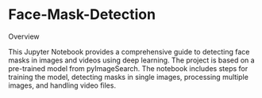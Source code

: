 # Face-Mask-Detection

Overview

This Jupyter Notebook provides a comprehensive guide to detecting face masks in images and videos using deep learning. The project is based on a pre-trained model from pyImageSearch. The notebook includes steps for training the model, detecting masks in single images, processing multiple images, and handling video files.
